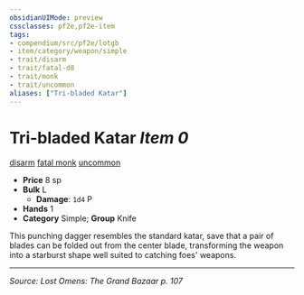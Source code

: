 ```yaml
---
obsidianUIMode: preview
cssclasses: pf2e,pf2e-item
tags:
- compendium/src/pf2e/lotgb
- item/category/weapon/simple
- trait/disarm
- trait/fatal-d8
- trait/monk
- trait/uncommon
aliases: ["Tri-bladed Katar"]
---
```

# Tri-bladed Katar *Item 0*  
[disarm](rules/traits/disarm.md "Disarm Weapon Trait")  [fatal <d8>](rules/traits/fatal-d8.md "Fatal Weapon Trait")  [monk](rules/traits/monk.md "Monk Class Trait")  [uncommon](rules/traits/uncommon.md "Uncommon Rarity Trait")  

- **Price** 8 sp
- **Bulk** L
  - **Damage**: `1d4` P
- **Hands** 1
- **Category** Simple; **Group** Knife 

This punching dagger resembles the standard katar, save that a pair of blades can be folded out from the center blade, transforming the weapon into a starburst shape well suited to catching foes' weapons.


---
*Source: Lost Omens: The Grand Bazaar p. 107*